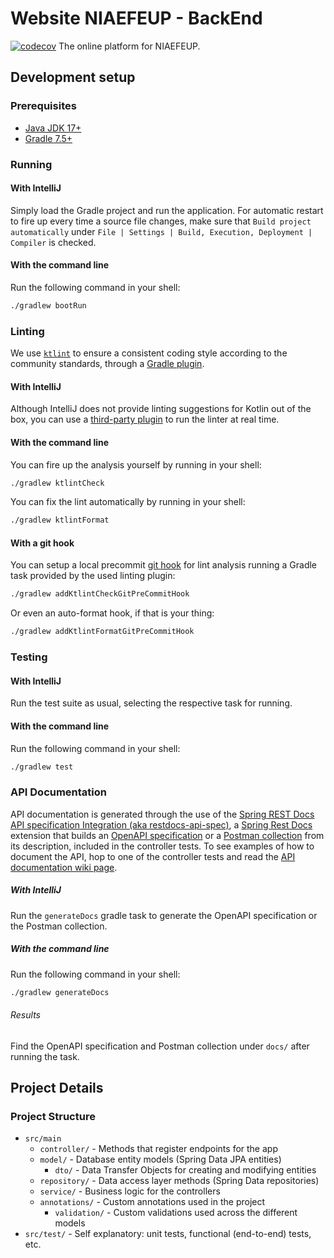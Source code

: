 # Website NIAEFEUP - BackEnd
[![codecov](https://codecov.io/gh/NIAEFEUP/website-niaefeup-backend/branch/develop/graph/badge.svg?token=4OPGXYESGP)](https://codecov.io/gh/NIAEFEUP/website-niaefeup-backend)
The online platform for NIAEFEUP.

## Development setup

### Prerequisites

- [Java JDK 17+](https://www.java.com/)
- [Gradle 7.5+](https://gradle.org/)

### Running

#### With IntelliJ

Simply load the Gradle project and run the application.
For automatic restart to fire up every time a source file changes, make sure that `Build project automatically` under `File | Settings | Build, Execution, Deployment | Compiler` is checked.

#### With the command line

Run the following command in your shell:

```bash
./gradlew bootRun
```

### Linting

We use [`ktlint`](https://ktlint.github.io/) to ensure a consistent coding style according to the community standards, through a [Gradle plugin](https://github.com/jlleitschuh/ktlint-gradle).

#### With IntelliJ
Although IntelliJ does not provide linting suggestions for Kotlin out of the box, you can use a [third-party plugin](https://plugins.jetbrains.com/plugin/15057-ktlint-unofficial-/) to run the linter at real time.

#### With the command line
You can fire up the analysis yourself by running in your shell:

```bash
./gradlew ktlintCheck
```

You can fix the lint automatically by running in your shell:

```bash
./gradlew ktlintFormat
```

#### With a git hook

You can setup a local precommit [git hook](https://git-scm.com/book/en/v2/Customizing-Git-Git-Hooks) for lint analysis running a Gradle task provided by the used linting plugin:

```bash
./gradlew addKtlintCheckGitPreCommitHook
```

Or even an auto-format hook, if that is your thing:

```bash
./gradlew addKtlintFormatGitPreCommitHook
```

### Testing

#### With IntelliJ

Run the test suite as usual, selecting the respective task for running.

#### With the command line

Run the following command in your shell:

```bash
./gradlew test
```


### API Documentation
API documentation is generated through the use of the [Spring REST Docs API specification Integration (aka restdocs-api-spec)](https://github.com/ePages-de/restdocs-api-spec), a [Spring Rest Docs](https://spring.io/projects/spring-restdocs) extension that builds an [OpenAPI specification](https://www.openapis.org/) or a [Postman collection](https://learning.postman.com/docs/sending-requests/intro-to-collections/) from its description, included in the controller tests. To see examples of how to document the API, hop to one of the controller tests and read the [API documentation wiki page](https://github.com/NIAEFEUP/website-niaefeup-backend/wiki/API-documentation).

##### With IntelliJ
Run the `generateDocs` gradle task to generate the OpenAPI specification or the Postman collection.

##### With the command line
Run the following command in your shell:

```bash
./gradlew generateDocs
```

###### Results
Find the OpenAPI specification and Postman collection under `docs/` after running the task.


## Project Details

### Project Structure

- `src/main`
  - `controller/` - Methods that register endpoints for the app
  - `model/` - Database entity models (Spring Data JPA entities)
    - `dto/` - Data Transfer Objects for creating and modifying entities
  - `repository/` - Data access layer methods (Spring Data repositories)
  - `service/` - Business logic for the controllers
  - `annotations/` - Custom annotations used in the project
    - `validation/` - Custom validations used across the different models
- `src/test/` - Self explanatory: unit tests, functional (end-to-end) tests, etc.
